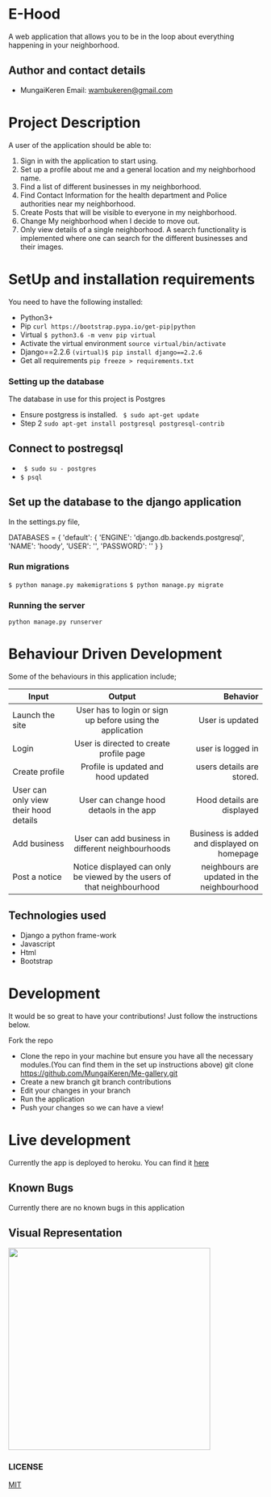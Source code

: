 # E-Hood
A web application that allows you to be in the loop about everything happening in your neighborhood.

## Author and contact details
* MungaiKeren
Email: wambukeren@gmail.com

# Project Description
A user of the application should be able to:

1. Sign in with the application to start using.
2. Set up a profile about me and a general location and my neighborhood name.
3. Find a list of different businesses in my neighborhood.
4. Find Contact Information for the health department and Police authorities near my neighborhood.
5. Create Posts that will be visible to everyone in my neighborhood.
6. Change My neighborhood when I decide to move out.
7. Only view details of a single neighborhood.
A search functionality is implemented where one can search for the different businesses and their images.

# SetUp and installation requirements
You need to have the following installed:
* Python3+
* Pip ```curl https://bootstrap.pypa.io/get-pip|python```
* Virtual ```$ python3.6 -m venv pip virtual```
* Activate the virtual environment ```source virtual/bin/activate```
* Django==2.2.6 ```(virtual)$ pip install django==2.2.6```
* Get all requirements ```pip freeze > requirements.txt```

### Setting up the database
The database in use for this project is Postgres
* Ensure postgress is installed. ``` $ sudo apt-get update```
* Step 2 ```sudo apt-get install postgresql postgresql-contrib```

## Connect to postregsql
* ``` $ sudo su - postgres```
* ``` $ psql ```

## Set up the database to the django application
In the settings.py file,

DATABASES = {
    'default': {
        'ENGINE': 'django.db.backends.postgresql',
        'NAME': 'hoody',
        'USER': '<your postgres user name>',
        'PASSWORD': '<the database password>'
    }
}

### Run migrations
``` $ python manage.py makemigrations ```
``` $ python manage.py migrate ```


### Running the server
```python manage.py runserver```

# Behaviour Driven Development
Some of the behaviours in this application include;

| Input        | Output           | Behavior  |
| ------------- |:-------------:| -----:|
| Launch the site | User has to login or sign up before using the application | User is updated |
| Login | User is directed to create profile page | user is logged in |
| Create profile | Profile is updated and hood updated | users details are stored. |
| User can only view their hood details | User can change hood detaols in the app | Hood details are displayed|
| Add business | User can add business in different neighbourhoods | Business is added and displayed on homepage|
| Post a notice | Notice displayed can only be viewed by the users of that neighbourhood | neighbours are updated in the neighbourhood|

## Technologies used
* Django a python frame-work
* Javascript
* Html
* Bootstrap

# Development
It would be so great to have your contributions! Just follow the instructions below.

Fork the repo
* Clone the repo in your machine but ensure you have all the necessary modules.(You can find them in the set up instructions above) git clone https://github.com/MungaiKeren/Me-gallery.git
* Create a new branch git branch contributions
* Edit your changes in your branch
* Run the application
* Push your changes so we can have a view!

# Live development
Currently the app is deployed to heroku. You can find it [here](https://neibourhood.herokuapp.com/)

## Known Bugs
Currently there are no known bugs in this application


## Visual Representation
<img src="https://github.com/MungaiKeren/My-Shoe-images/blob/master/Screenshot%20from%202019-10-30%2009-25-46.png?raw=true" height = "400px">

### LICENSE
[MIT](https://github.com/MungaiKeren/E-Hood/blob/master/LICENSE)